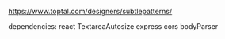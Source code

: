 https://www.toptal.com/designers/subtlepatterns/

dependencies:
react
TextareaAutosize
express
cors
bodyParser
